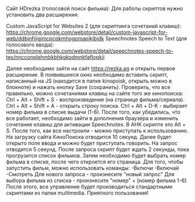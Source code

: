 Сайт HDrezka (голосовой поиск фильма):
Для работы скриптов нужно установить два расширения:

Custom JavaScript for Websites 2 (для скриптинга сочетаний клавиш): https://chrome.google.com/webstore/detail/custom-javascript-for-web/ddbjnfjiigjmcpcpkmhogomapikjbjdk
Speechnotes Speech to Text (для голосового ввода): https://chrome.google.com/webstore/detail/speechnotes-speech-to-tex/nncconplehmbkbhkgkodmnkfaflopkji

Далее необходимо зайти на сайт https://rezka.ag и открыть первое расширение. В появившееся окно необходимо вставить скрипт, написанный на JS (находится в папке kinopoisk, открыть можно в блокноте) и нажать кнопку Save (сохранить). Проверить, что все правильно, можно сочетаниями клавиш на сайте того же кинопоиска: Ctrl + Alt + Shift + S - воспроизведение (на странице фильма/сериала). Ctrl + Alt + Shift + A - открыть строку поиска. Ctrl + Alt + D-K - выбирает номер фильма в списке выдачи (1-6). После того, как убедились, что все работает, необходимо зайти в дополнения браузера и изменить сочетание клавиш для активации Speechnotes. В AHK скрипте это Alt + S. После того, как все настроили - можно приступать к использованию.
На загрузку сайта КиноПоиска отводится 10 секунд.
Далее будет открыто поле ввода и можно будет приступать говорить.
На запрос отводится 5 секунд.
После запроса скрипт будет ждать 2 секунды, пока прогрузится список фильмов. Затем необходимо будет выбрать номер фильма в списке, после чего откроется его страница.
Для того, чтобы запустить фильм, можно использовать команды:
-Включи
-Включай
-Смотреть
Для нового запроса - произнесите "новый запрос"
Для выбора фильма из списка - произнесите "номер" + [номер фильма 1-6]
После этого, все управление будет производиться стандартными скриптами из папки multimedia.
Приятного пользования!
